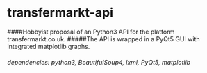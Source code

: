 transfermarkt-api
======

####Hobbyist proposal of an Python3 API for the platform transfermarkt.co.uk.
#####The API is wrapped in a PyQt5 GUI with integrated matplotlib graphs.

######	dependencies: python3, BeautifulSoup4, lxml, PyQt5, matplotlib
